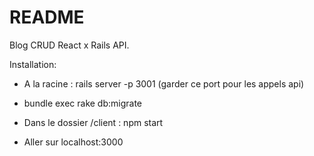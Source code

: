 # README

Blog CRUD React x Rails API.

Installation:

* A la racine : rails server -p 3001 (garder ce port pour les appels api)

* bundle exec rake db:migrate

* Dans le dossier /client : npm start

* Aller sur localhost:3000



